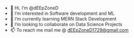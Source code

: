 - 👋 Hi, I’m @dEEpZoneD
- 👀 I’m interested in Software development and ML
- 🌱 I’m currently learning MERN Stack Development
- 💞️ I’m looking to collaborate on Data Science Projects
- 📫 To reach me mail me @ dEEpZoneD1729@gmail.com

<!---
dEEpZoneD/dEEpZoneD is a ✨ special ✨ repository because its `README.md` (this file) appears on your GitHub profile.
You can click the Preview link to take a look at your changes.
--->
